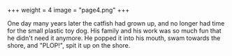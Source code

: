 +++
weight = 4
image = "page4.png"
+++

One day many years later the catfish had grown up, and no longer had time for the small plastic toy dog.  His family and his work was so much fun that he didn't need it anymore.  He popped it into his mouth, swam towards the shore, and "PLOP!", spit it up on the shore.
